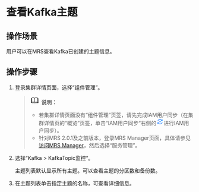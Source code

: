 # 查看Kafka主题<a name="ZH-CN_TOPIC_0173178596"></a>

## 操作场景<a name="sa6e9f8c9915d46dd9a28b4383d5e3f10"></a>

用户可以在MRS查看Kafka已创建的主题信息。

## 操作步骤<a name="sf6163d5bc2664016a2e58281fc66df3e"></a>

1.  登录集群详情页面，选择“组件管理”。

    >![](public_sys-resources/icon-note.gif) **说明：**   
    >-   若集群详情页面没有“组件管理”页签，请先完成IAM用户同步（在集群详情页的“概览”页签，单击“IAM用户同步“右侧的![](figures/zh-cn_image_0207903633.png)进行IAM用户同步）。  
    >-   针对MRS 2.0.1及之前版本，登录MRS Manager页面，具体请参见[访问MRS Manager](访问MRS-Manager.md)，然后选择“服务管理”。  

2.  选择“Kafka  \>  KafkaTopic监控“。

    主题列表默认显示所有主题。可以查看主题的分区数和备份数。

3.  在主题列表单击指定主题的名称，可查看详细信息。

